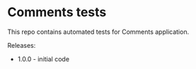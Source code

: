 # Comments tests

This repo contains automated tests for Comments application.

Releases:
- 1.0.0 - initial code
